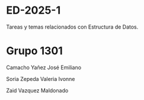 # ED-2025-1
Tareas y temas relacionados con Estructura de Datos.
# Grupo 1301
Camacho Yañez José Emiliano

Soria Zepeda Valeria Ivonne 

Zaid Vazquez Maldonado
